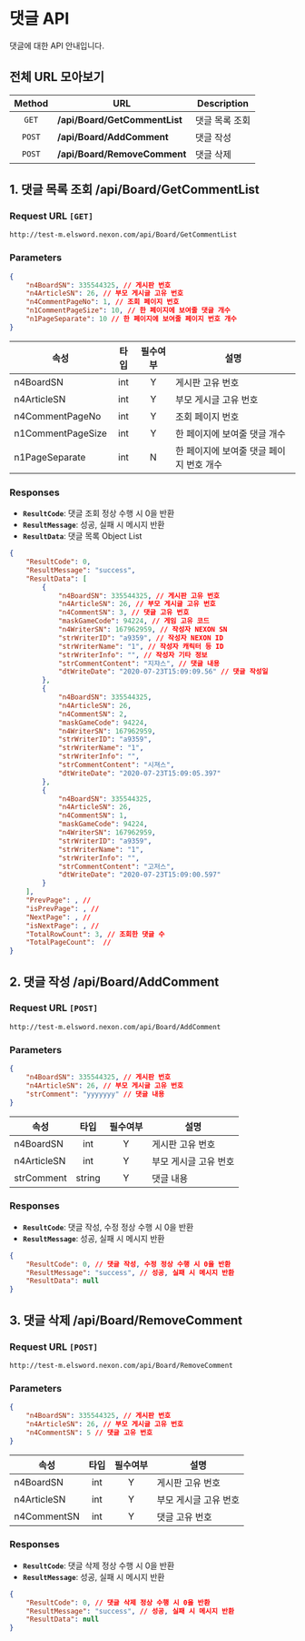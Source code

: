 # 댓글 API
댓글에 대한 API 안내입니다.

## 전체 URL 모아보기
| Method | URL | Description |
| :----: | ---- | ---- |
| `GET` | **/api/Board/GetCommentList** | 댓글 목록 조회 |
| `POST` | **/api/Board/AddComment** | 댓글 작성 |
| `POST` | **/api/Board/RemoveComment** | 댓글 삭제 |

## 1. 댓글 목록 조회 /api/Board/GetCommentList
### Request URL `[GET]`
```
http://test-m.elsword.nexon.com/api/Board/GetCommentList
```

### Parameters
```json
{
	"n4BoardSN": 335544325, // 게시판 번호
	"n4ArticleSN": 26, // 부모 게시글 고유 번호
	"n4CommentPageNo": 1, // 조회 페이지 번호
	"n1CommentPageSize": 10, // 한 페이지에 보여줄 댓글 개수
	"n1PageSeparate": 10 // 한 페이지에 보여줄 페이지 번호 개수
}
```

| 속성 | 타입 | 필수여부 | 설명 |
| ---- | :----: | :----: | ---- |
| n4BoardSN | int | Y | 게시판 고유 번호 |
| n4ArticleSN | int | Y | 부모 게시글 고유 번호 |
| n4CommentPageNo | int | Y | 조회 페이지 번호 |
| n1CommentPageSize | int | Y | 한 페이지에 보여줄 댓글 개수 |
| n1PageSeparate | int | N | 한 페이지에 보여줄 댓글 페이지 번호 개수 |

### Responses
* **`ResultCode`**: 댓글 조회 정상 수행 시 0을 반환
* **`ResultMessage`**: 성공, 실패 시 메시지 반환
* **`ResultData`**: 댓글 목록 Object List

```json
{
	"ResultCode": 0,
	"ResultMessage": "success",
	"ResultData": [
		{
			"n4BoardSN": 335544325, // 게시판 고유 번호
			"n4ArticleSN": 26, // 부모 게시글 고유 번호
			"n4CommentSN": 3, // 댓글 고유 번호
			"maskGameCode": 94224, // 게임 고유 코드
			"n4WriterSN": 167962959, // 작성자 NEXON SN
			"strWriterID": "a9359", // 작성자 NEXON ID
			"strWriterName": "1", // 작성자 캐릭터 등 ID
			"strWriterInfo": "", // 작성자 기타 정보
			"strCommentContent": "지쟈스", // 댓글 내용
			"dtWriteDate": "2020-07-23T15:09:09.56" // 댓글 작성일
		},
		{
			"n4BoardSN": 335544325,
			"n4ArticleSN": 26,
			"n4CommentSN": 2,
			"maskGameCode": 94224,
			"n4WriterSN": 167962959,
			"strWriterID": "a9359",
			"strWriterName": "1",
			"strWriterInfo": "",
			"strCommentContent": "시져스",
			"dtWriteDate": "2020-07-23T15:09:05.397"
		},
		{
			"n4BoardSN": 335544325,
			"n4ArticleSN": 26,
			"n4CommentSN": 1,
			"maskGameCode": 94224,
			"n4WriterSN": 167962959,
			"strWriterID": "a9359",
			"strWriterName": "1",
			"strWriterInfo": "",
			"strCommentContent": "고저스",
			"dtWriteDate": "2020-07-23T15:09:00.597"
		}
	],
	"PrevPage": , // 
	"isPrevPage": , // 
	"NextPage": , // 
	"isNextPage": , // 
	"TotalRowCount": 3, // 조회한 댓글 수
	"TotalPageCount":  // 
}
```

## 2. 댓글 작성 /api/Board/AddComment
### Request URL `[POST]`
```
http://test-m.elsword.nexon.com/api/Board/AddComment
```

### Parameters
```json
{
	"n4BoardSN": 335544325, // 게시판 번호
	"n4ArticleSN": 26, // 부모 게시글 고유 번호
	"strComment": "yyyyyyy" // 댓글 내용
}
```

| 속성 | 타입 | 필수여부 | 설명 |
| ---- | :----: | :----: | ---- |
| n4BoardSN | int | Y | 게시판 고유 번호 |
| n4ArticleSN | int | Y | 부모 게시글 고유 번호 |
| strComment | string | Y | 댓글 내용 |

### Responses
* **`ResultCode`**: 댓글 작성, 수정 정상 수행 시 0을 반환
* **`ResultMessage`**: 성공, 실패 시 메시지 반환

```json
{
	"ResultCode": 0, // 댓글 작성, 수정 정상 수행 시 0을 반환
	"ResultMessage": "success", // 성공, 실패 시 메시지 반환
	"ResultData": null
}
```

## 3. 댓글 삭제 /api/Board/RemoveComment
### Request URL `[POST]`
```
http://test-m.elsword.nexon.com/api/Board/RemoveComment
```

### Parameters
```json
{
	"n4BoardSN": 335544325, // 게시판 번호
	"n4ArticleSN": 26, // 부모 게시글 고유 번호
	"n4CommentSN": 5 // 댓글 고유 번호
}
```

| 속성 | 타입 | 필수여부 | 설명 |
| ---- | :----: | :----: | ---- |
| n4BoardSN | int | Y | 게시판 고유 번호 |
| n4ArticleSN | int | Y | 부모 게시글 고유 번호 |
| n4CommentSN | int | Y | 댓글 고유 번호 |

### Responses
* **`ResultCode`**: 댓글 삭제 정상 수행 시 0을 반환
* **`ResultMessage`**: 성공, 실패 시 메시지 반환

```json
{
	"ResultCode": 0, // 댓글 삭제 정상 수행 시 0을 반환
	"ResultMessage": "success", // 성공, 실패 시 메시지 반환
	"ResultData": null
}
```
